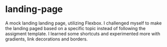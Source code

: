 # landing-page
A mock landing landing page, utilizing Flexbox.
I challenged myself to make the landing paged based on a specific topic instead of following the assigment template. 
I learned some shortcuts and experimented more with gradients, link decorations and borders.

